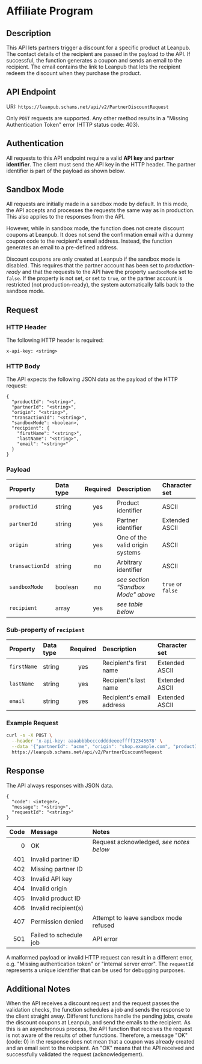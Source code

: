 # Affiliate Program

## Description

This API lets partners trigger a discount for a specific product at Leanpub.
The contact details of the recipient are passed in the payload to the API.
If successful, the function generates a coupon and sends an email to the recipient.
The email contains the link to Leanpub that lets the recipient redeem the discount when they purchase the product.

## API Endpoint

URI: `https://leanpub.schams.net/api/v2/PartnerDiscountRequest`

Only `POST` requests are supported. Any other method results in a "Missing Authentication Token" error (HTTP status code: 403).

## Authentication

All requests to this API endpoint require a valid **API key** and **partner identifier**.
The client must send the API key in the HTTP header. The partner identifier is part of the payload as shown below.

## Sandbox Mode

All requests are initially made in a sandbox mode by default.
In this mode, the API accepts and processes the requests the same way as in production.
This also applies to the responses from the API.

However, while in sandbox mode, the function does not create discount coupons at Leanpub.
It does not send the confirmation email with a dummy coupon code to the recipient's email address.
Instead, the function generates an email to a pre-defined address.

Discount coupons are only created at Leanpub if the sandbox mode is disabled.
This requires that the partner account has been set to *production-ready* and that the requests to the API have the property `sandboxMode` set to `false`.
If the property is not set, or set to `true`, or the partner account is restricted (not production-ready), the system automatically falls back to the sandbox mode.

## Request

### HTTP Header

The following HTTP header is required:

```text
x-api-key: <string>
```

### HTTP Body

The API expects the following JSON data as the payload of the HTTP request:

```text
{
  "productId": "<string>",
  "partnerId": "<string>",
  "origin": "<string>",
  "transactionId": "<string>",
  "sandboxMode": <boolean>,
  "recipient": {
    "firstName": "<string>",
    "lastName": "<string>",
    "email": "<string>"
  }
}
```

### Payload

| Property        | Data type | Required | Description                         | Character set                |
| :-------------- | :-------- | :------: | :---------------------------------- | :--------------------------- |
| `productId`     | string    | yes      | Product identifier                  | ASCII                        |
| `partnerId`     | string    | yes      | Partner identifier                  | Extended ASCII               |
| `origin`        | string    | yes      | One of the valid origin systems     | ASCII                        |
| `transactionId` | string    | no       | Arbitrary identifier                | ASCII                        |
| `sandboxMode`   | boolean   | no       | *see section "Sandbox Mode" above*  | `true` or `false`            |
| `recipient`     | array     | yes      | *see table below*                   |                              |

### Sub-property of `recipient`

| Property        | Data type | Required | Description                         | Character set                |
| :-------------- | :-------- | :------: | :---------------------------------- | :--------------------------- |
| `firstName`     | string    | yes      | Recipient's first name              | Extended ASCII               |
| `lastName`      | string    | yes      | Recipient's last name               | Extended ASCII               |
| `email`         | string    | yes      | Recipient's email address           | Extended ASCII               |

### Example Request

```bash
curl -s -X POST \
  --header 'x-api-key: aaaabbbbccccddddeeeeffff12345678' \
  --data '{"partnerId": "acme", "origin": "shop.example.com", "productId": "foobar", "recipient": {"firstName": "John", "lastName": "Smith", "email": "john@example.com"}}' \
  https://leanpub.schams.net/api/v2/PartnerDiscountRequest
```

## Response

The API always responses with JSON data.

```text
{
  "code": <integer>,
  "message": "<string>",
  "requestId": "<string>"
}
```

| Code | Message                | Notes                                        |
| ---: | :--------------------- | :------------------------------------------- |
|    0 | OK                     | Request acknowledged, *see notes below*      |
|  401 | Invalid partner ID     |                                              |
|  402 | Missing partner ID     |                                              |
|  403 | Invalid API key        |                                              |
|  404 | Invalid origin         |                                              |
|  405 | Invalid product ID     |                                              |
|  406 | Invalid recipient(s)   |                                              |
|  407 | Permission denied      | Attempt to leave sandbox mode refused        |
|  501 | Failed to schedule job | API error                                    |

A malformed payload or invalid HTTP request can result in a different error, e.g. "Missing authentication token" or "internal server error".
The `requestId` represents a unique identifier that can be used for debugging purposes.

## Additional Notes

When the API receives a discount request and the request passes the validation checks, the function schedules a job and sends the response to the client straight away.
Different functions handle the pending jobs, create the discount coupons at Leanpub, and send the emails to the recipient.
As this is an asynchronous process, the API function that receives the request is not aware of the results of other functions.
Therefore, a message "OK" (code: 0) in the response does not mean that a coupon was already created and an email sent to the recipient.
An "OK" means that the API received and successfully validated the request (acknowledgement).
